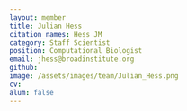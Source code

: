 ```yaml
---
layout: member
title: Julian Hess
citation_names: Hess JM
category: Staff Scientist
position: Computational Biologist
email: jhess@broadinstitute.org
github:
image: /assets/images/team/Julian_Hess.png
cv:
alum: false
---
```


